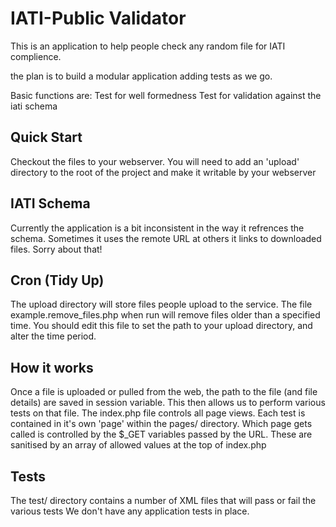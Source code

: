 IATI-Public Validator
=====================

This is an application to help people check any random file for IATI complience.

the plan is to build a modular application adding tests as we go.

Basic functions are:
Test for well formedness
Test for validation against the iati schema

Quick Start
-----------

Checkout the files to your webserver.
You will need to add an 'upload' directory to the root of the project and make it writable by your webserver

IATI Schema
-----------
Currently the application is a bit inconsistent in the way it refrences the schema. Sometimes it uses the remote URL at others it links to downloaded files.
Sorry about that!

Cron (Tidy Up)
--------------
The upload directory will store files people upload to the service.
The file example.remove_files.php when run will remove files older than a specified time.
You should edit this file to set the path to your upload directory, and alter the time period.

How it works
------------

Once a file is uploaded or pulled from the web, the path to the file (and file details) are saved in session variable.
This then allows us to perform various tests on that file.
The index.php file controls all page views. 
Each test is contained in it's own 'page' within the pages/ directory.
Which page gets called is controlled by the $_GET variables passed by the URL. These are sanitised by an array of allowed values at the top of index.php

Tests
-----
The test/ directory contains a number of XML files that will pass or fail the various tests
We don't have any application tests in place.


